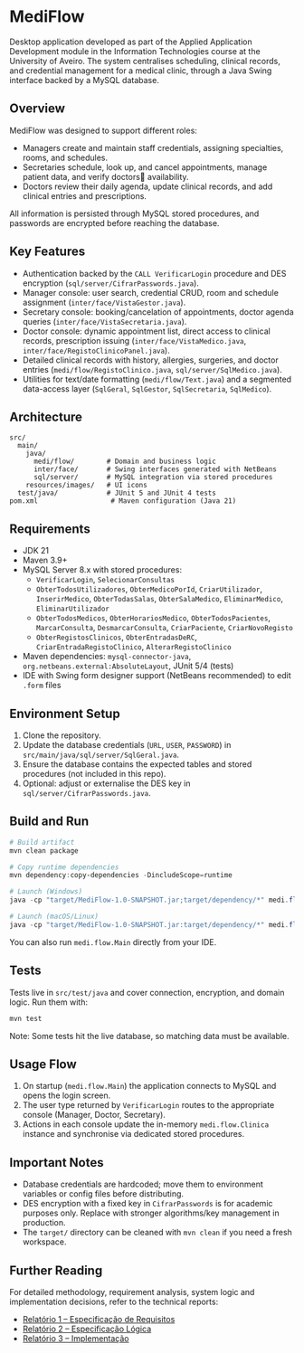 # MediFlow

Desktop application developed as part of the Applied Application Development module in the Information Technologies course at the University of Aveiro.
The system centralises scheduling, clinical records, and credential management for a medical clinic, through a Java Swing interface backed by a MySQL database.

## Overview

MediFlow was designed to support different roles:
- Managers create and maintain staff credentials, assigning specialties, rooms, and schedules.
- Secretaries schedule, look up, and cancel appointments, manage patient data, and verify doctors availability.
- Doctors review their daily agenda, update clinical records, and add clinical entries and prescriptions.

All information is persisted through MySQL stored procedures, and passwords are encrypted before reaching the database.

## Key Features

- Authentication backed by the `CALL VerificarLogin` procedure and DES encryption (`sql/server/CifrarPasswords.java`).
- Manager console: user search, credential CRUD, room and schedule assignment (`inter/face/VistaGestor.java`).
- Secretary console: booking/cancelation of appointments, doctor agenda queries (`inter/face/VistaSecretaria.java`).
- Doctor console: dynamic appointment list, direct access to clinical records, prescription issuing (`inter/face/VistaMedico.java`, `inter/face/RegistoClinicoPanel.java`).
- Detailed clinical records with history, allergies, surgeries, and doctor entries (`medi/flow/RegistoClinico.java`, `sql/server/SqlMedico.java`).
- Utilities for text/date formatting (`medi/flow/Text.java`) and a segmented data-access layer (`SqlGeral`, `SqlGestor`, `SqlSecretaria`, `SqlMedico`).

## Architecture

```
src/
  main/
    java/
      medi/flow/        # Domain and business logic
      inter/face/       # Swing interfaces generated with NetBeans
      sql/server/       # MySQL integration via stored procedures
    resources/images/   # UI icons
  test/java/            # JUnit 5 and JUnit 4 tests
pom.xml                  # Maven configuration (Java 21)
```

## Requirements

- JDK 21
- Maven 3.9+
- MySQL Server 8.x with stored procedures:
  - `VerificarLogin`, `SelecionarConsultas`
  - `ObterTodosUtilizadores`, `ObterMedicoPorId`, `CriarUtilizador`, `InserirMedico`, `ObterTodasSalas`, `ObterSalaMedico`, `EliminarMedico`, `EliminarUtilizador`
  - `ObterTodosMedicos`, `ObterHorariosMedico`, `ObterTodosPacientes`, `MarcarConsulta`, `DesmarcarConsulta`, `CriarPaciente`, `CriarNovoRegisto`
  - `ObterRegistosClinicos`, `ObterEntradasDeRC`, `CriarEntradaRegistoClinico`, `AlterarRegistoClinico`
- Maven dependencies: `mysql-connector-java`, `org.netbeans.external:AbsoluteLayout`, JUnit 5/4 (tests)
- IDE with Swing form designer support (NetBeans recommended) to edit `.form` files

## Environment Setup

1. Clone the repository.
2. Update the database credentials (`URL`, `USER`, `PASSWORD`) in `src/main/java/sql/server/SqlGeral.java`.
3. Ensure the database contains the expected tables and stored procedures (not included in this repo).
4. Optional: adjust or externalise the DES key in `sql/server/CifrarPasswords.java`.

## Build and Run

```powershell
# Build artifact
mvn clean package

# Copy runtime dependencies
mvn dependency:copy-dependencies -DincludeScope=runtime

# Launch (Windows)
java -cp "target/MediFlow-1.0-SNAPSHOT.jar;target/dependency/*" medi.flow.Main

# Launch (macOS/Linux)
java -cp "target/MediFlow-1.0-SNAPSHOT.jar:target/dependency/*" medi.flow.Main
```

You can also run `medi.flow.Main` directly from your IDE.

## Tests

Tests live in `src/test/java` and cover connection, encryption, and domain logic. Run them with:

```powershell
mvn test
```

Note: Some tests hit the live database, so matching data must be available.

## Usage Flow

1. On startup (`medi.flow.Main`) the application connects to MySQL and opens the login screen.
2. The user type returned by `VerificarLogin` routes to the appropriate console (Manager, Doctor, Secretary).
3. Actions in each console update the in-memory `medi.flow.Clinica` instance and synchronise via dedicated stored procedures.

## Important Notes

- Database credentials are hardcoded; move them to environment variables or config files before distributing.
- DES encryption with a fixed key in `CifrarPasswords` is for academic purposes only. Replace with stronger algorithms/key management in production.
- The `target/` directory can be cleaned with `mvn clean` if you need a fresh workspace.

## Further Reading
For detailed methodology, requirement analysis, system logic and implementation decisions, refer to the technical reports:

- [Relatório 1 – Especificação de Requisitos](1.Relatorio%20Especificacao%20Requisitos.pdf)
- [Relatório 2 – Especificação Lógica](2.Relatorio%20Especificacao%20Logica.pdf)
- [Relatório 3 – Implementação](3.Relatorio%20Implementacao.pdf)




